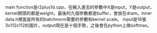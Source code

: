 main function是r2plus1d.cpp，在輸入進去的參數中X是input，Y是output，kernel開頭的都是weight，最後的九個參數都是buffer，會放在dram。inner data.h裡面是所有的batchnorm需要的參數和kernel scale。
input是16張3x112x112的圖片，output現在是十個手勢，之後會在python上做softmax。

